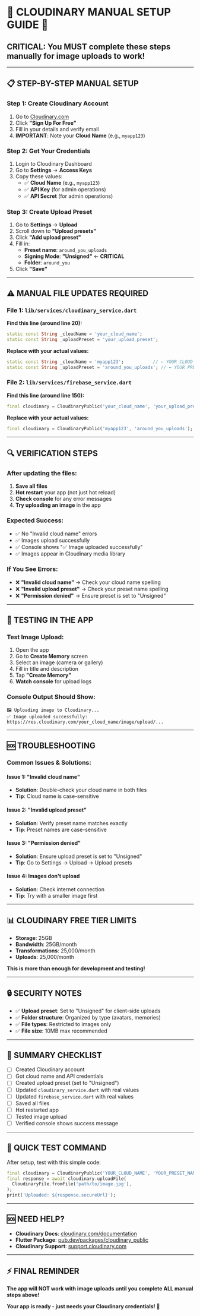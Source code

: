 # 🚨 **CLOUDINARY MANUAL SETUP GUIDE** 🚨

## **CRITICAL: You MUST complete these steps manually for image uploads to work!**

---

## 📋 **STEP-BY-STEP MANUAL SETUP**

### **Step 1: Create Cloudinary Account**
1. Go to [Cloudinary.com](https://cloudinary.com/)
2. Click **"Sign Up For Free"**
3. Fill in your details and verify email
4. **IMPORTANT**: Note your **Cloud Name** (e.g., `myapp123`)

### **Step 2: Get Your Credentials**
1. Login to Cloudinary Dashboard
2. Go to **Settings** → **Access Keys**
3. Copy these values:
   - ✅ **Cloud Name** (e.g., `myapp123`)
   - ✅ **API Key** (for admin operations)
   - ✅ **API Secret** (for admin operations)

### **Step 3: Create Upload Preset**
1. Go to **Settings** → **Upload**
2. Scroll down to **"Upload presets"**
3. Click **"Add upload preset"**
4. Fill in:
   - **Preset name**: `around_you_uploads`
   - **Signing Mode**: **"Unsigned"** ← **CRITICAL**
   - **Folder**: `around_you`
5. Click **"Save"**

---

## ⚠️ **MANUAL FILE UPDATES REQUIRED**

### **File 1: `lib/services/cloudinary_service.dart`**
**Find this line (around line 20):**
```dart
static const String _cloudName = 'your_cloud_name';
static const String _uploadPreset = 'your_upload_preset';
```

**Replace with your actual values:**
```dart
static const String _cloudName = 'myapp123';           // ← YOUR CLOUD NAME
static const String _uploadPreset = 'around_you_uploads'; // ← YOUR PRESET NAME
```

### **File 2: `lib/services/firebase_service.dart`**
**Find this line (around line 150):**
```dart
final cloudinary = CloudinaryPublic('your_cloud_name', 'your_upload_preset');
```

**Replace with your actual values:**
```dart
final cloudinary = CloudinaryPublic('myapp123', 'around_you_uploads'); // ← YOUR VALUES
```

---

## 🔍 **VERIFICATION STEPS**

### **After updating the files:**
1. **Save all files**
2. **Hot restart** your app (not just hot reload)
3. **Check console** for any error messages
4. **Try uploading an image** in the app

### **Expected Success:**
- ✅ No "Invalid cloud name" errors
- ✅ Images upload successfully
- ✅ Console shows "✅ Image uploaded successfully"
- ✅ Images appear in Cloudinary media library

### **If You See Errors:**
- ❌ **"Invalid cloud name"** → Check your cloud name spelling
- ❌ **"Invalid upload preset"** → Check your preset name spelling
- ❌ **"Permission denied"** → Ensure preset is set to "Unsigned"

---

## 📱 **TESTING IN THE APP**

### **Test Image Upload:**
1. Open the app
2. Go to **Create Memory** screen
3. Select an image (camera or gallery)
4. Fill in title and description
5. Tap **"Create Memory"**
6. **Watch console** for upload logs

### **Console Output Should Show:**
```
🖼️ Uploading image to Cloudinary...
✅ Image uploaded successfully: https://res.cloudinary.com/your_cloud_name/image/upload/...
```

---

## 🆘 **TROUBLESHOOTING**

### **Common Issues & Solutions:**

#### **Issue 1: "Invalid cloud name"**
- **Solution**: Double-check your cloud name in both files
- **Tip**: Cloud name is case-sensitive

#### **Issue 2: "Invalid upload preset"**
- **Solution**: Verify preset name matches exactly
- **Tip**: Preset names are case-sensitive

#### **Issue 3: "Permission denied"**
- **Solution**: Ensure upload preset is set to "Unsigned"
- **Tip**: Go to Settings → Upload → Upload presets

#### **Issue 4: Images don't upload**
- **Solution**: Check internet connection
- **Tip**: Try with a smaller image first

---

## 📊 **CLOUDINARY FREE TIER LIMITS**

- **Storage**: 25GB
- **Bandwidth**: 25GB/month
- **Transformations**: 25,000/month
- **Uploads**: 25,000/month

**This is more than enough for development and testing!**

---

## 🔒 **SECURITY NOTES**

- ✅ **Upload preset**: Set to "Unsigned" for client-side uploads
- ✅ **Folder structure**: Organized by type (avatars, memories)
- ✅ **File types**: Restricted to images only
- ✅ **File size**: 10MB max recommended

---

## 📝 **SUMMARY CHECKLIST**

- [ ] Created Cloudinary account
- [ ] Got cloud name and API credentials
- [ ] Created upload preset (set to "Unsigned")
- [ ] Updated `cloudinary_service.dart` with real values
- [ ] Updated `firebase_service.dart` with real values
- [ ] Saved all files
- [ ] Hot restarted app
- [ ] Tested image upload
- [ ] Verified console shows success message

---

## 🎯 **QUICK TEST COMMAND**

After setup, test with this simple code:
```dart
final cloudinary = CloudinaryPublic('YOUR_CLOUD_NAME', 'YOUR_PRESET_NAME');
final response = await cloudinary.uploadFile(
  CloudinaryFile.fromFile('path/to/image.jpg'),
);
print('Uploaded: ${response.secureUrl}');
```

---

## 🆘 **NEED HELP?**

- **Cloudinary Docs**: [cloudinary.com/documentation](https://cloudinary.com/documentation)
- **Flutter Package**: [pub.dev/packages/cloudinary_public](https://pub.dev/packages/cloudinary_public)
- **Cloudinary Support**: [support.cloudinary.com](https://support.cloudinary.com/)

---

## ⚡ **FINAL REMINDER**

**The app will NOT work with image uploads until you complete ALL manual steps above!**

**Your app is ready - just needs your Cloudinary credentials! 🚀**
